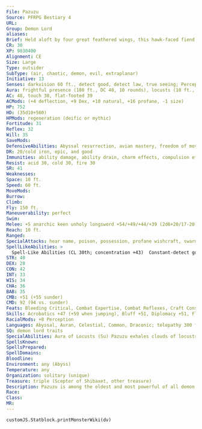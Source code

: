 ```yaml
---
File: Pazuzu
Source: PFRPG Bestiary 4
URL: 
Group: Demon Lord
aliases: 
Brief: Held aloft by four great feathered wings, this hawk-faced fiend has a scorpion's tail and carries a black metal scepter.
CR: 30
XP: 9830400
Alignment: CE
Size: Large
Type: outsider
SubType: (air, chaotic, demon, evil, extraplanar)
Initiative: 13
Senses: darkvision 60 ft., detect good, detect law, true seeing; Perception +58
Aura: frightful presence (180 ft., DC 40, 10 rounds), locusts (10 ft., distraction, DC 43), unholy aura (DC 31)
AC: 48, touch 38, flat-footed 39
ACMods: (+4 deflection, +9 Dex, +10 natural, +16 profane, -1 size)
HP: 752
HD: (35d10+560)
HPMods: regeneration (deific or mythic)
Fortitude: 31
Reflex: 32
Will: 35
SaveMods: 
DefensiveAbilities: Abyssal resurrection, avian mastery, freedom of movement
DR: 20/cold iron, epic, and good
Immunities: ability damage, ability drain, charm effects, compulsion effects, cold, death effects, electricity, energy drain, petrification, and poison
Resist: acid 30, cold 30, fire 30
SR: 41
Weaknesses: 
Space: 10 ft.
Speed: 60 ft.
MoveMods: 
Burrow: 
Climb: 
Fly: 150 ft.
Maneuverability: perfect
Swim: 
Melee: +5 anarchic keen unholy longsword +54/+49/+44/+39 (2d6+20/17-20), bite +49 (2d6+15), claw +49 (1d6+15), sting +49 (2d8+15 plus poison), 2 talons +49 (1d6+15)
Reach: 10 ft.
Ranged: 
SpecialAttacks: hear name, poison, possession, profane wishcraft, swarm master
SpellLikeAbilities: >
  Spell-Like Abilities (CL 30th; concentration +43)  Constant-detect good, detect law, freedom of movement, speak with animals (winged animals only), true seeing, unholy aura (DC 31)  At Will-astral projection, blasphemy* (DC 30), control winds, desecrate*, dominate person* (DC 28), greater dispel magic, greater teleport, shapechange, telekinesis* (DC 28), unhallow, unholy blight* (DC 27)  3/day-quickened dominate person* (DC 28), summon demons, symbol of persuasion (DC 29), sympathy (DC 31), whirlwind*  1/day-dominate monster (DC 32), time stop*, wish*^[*: can use mythic version in their realm]
STR: 40
DEX: 28
CON: 42
INT: 33
WIS: 34
CHA: 36
BAB: 35
CMB: +51 (+55 sunder)
CMD: 92 (94 vs. sunder)
Feats: Bleeding Critical, Combat Expertise, Combat Reflexes, Craft Construct, Craft Magic Arms and Armor, Craft Rod, Craft Wondrous Item, Critical Focus, Flyby Attack, Greater Sunder, Greater Vital Strike, Improved Initiative, Improved Sunder, Improved Vital Strike, Multiattack, Power Attack, Quicken Spell-Like Ability (dominate person), Vital Strike
Skills: Acrobatics +47 (+59 when jumping), Bluff +51, Diplomacy +51, Fly +53, Intimidate +48, Knowledge (arcana) +49, Knowledge (local) +46, Knowledge (nature) +46, Knowledge (nobility) +46, Knowledge (planes) +49, Knowledge (religion) +46, Perception +58, Sense Motive +50, Spellcraft +49, Stealth +43, Survival +47, Use Magic Device +48
RacialMods: +8 Perception
Languages: Abyssal, Auran, Celestial, Common, Draconic; telepathy 300 ft.
SQ: demon lord traits
SpecialAbilities: Aura of Locusts (Su) Pazuzu exhales clouds of locusts. In any round in which he does not move more than 5 feet, he is surrounded by a 10-foot-radius spread of these creatures. Any creature that enters this area must succeed at a DC 43 Fortitude save or be nauseated for 1 round. The save DC is Constitution-based.  Avian Mastery (Su) Any creature flying under its own power (flight from a source other than a spell, spell-like ability, or magic item) that attempts to attack Pazuzu with a melee attack must attempt a DC 40 Will save. If it fails, the creature can't follow through with the attack, that part of its action is lost, and it can't directly attack Pazuzu for 1d4 rounds. Once a creature succeeds at this save, it is immune to this ability for 24 hours. The save DC is Charisma-based.  Hear Name (Su) Pazuzu hears his name whenever it is spoken, regardless of distance-this ability functions even across planar boundaries. If a creature speaks Pazuzu's name aloud three times in the same breath, Pazuzu automatically knows that creature's precise location and name. If Pazuzu is on the same plane as someone who speaks his name three times in a single breath, he can immediately attempt to possess that creature.  Poison (Ex) Sting-injury; save Fort DC 43; frequency 1/round for 6 rounds; effect 1d6 Wisdom drain and nauseated; cure 3 consecutive saves.  Possession (Su) Once per day as a swift action, Pazuzu can attempt to possess a single living creature within 1 mile, provided he knows the target's name. The target can resist this possession attempt by succeeding at a DC 43 Will save. A lawful creature gains a +10 bonus on this saving throw, and a good creature gains a +20 bonus on the saving throw (these bonuses stack). If the creature successfully saves, it is immune to possession attempts by Pazuzu for the rest of its life. If the saving throw fails, Pazuzu can control the possessed creature from afar. While possessing a creature, Pazuzu automatically knows every thought that creature has. By concentrating, he can sense the creature's surroundings using that creature's senses. As a swift action, he can cause the creature to perform any ability it can perform on its own. Pazuzu can use any of his spell-like abilities through a possessed target, with the effects resolving as if the possessed creature had created the effect. Possession is permanent, but Pazuzu can only possess one creature at a time. When Pazuzu isn't actively controlling the target, it can take its own actions. Dispel chaos or dispel evil ends this possession effect as if it were an enchantment spell, but unless the caster of the spell succeeds at a DC 30 caster level check, as a swift action Pazuzu can attempt to possess the caster as he is driven out of the target. A creature possessed by Pazuzu is immune to protection from evil, magic circle against evil, and any similar effects. The save DC is Charisma-based.  Profane Wishcraft (Su) A creature that accepts a wish from Pazuzu immediately becomes chaotic evil unless it succeeds at a DC 43 Will save. A creature that becomes chaotic evil in this way gains the benefits of a good hope spell for 1 week, followed by the effects of crushing despair for 1d6 months (CL 30th). The save DC is Charisma-based.  Swarm Master (Su) Pazuzu is immune to swarm damage and other swarm effects (such as distraction). As a swift action, he can direct the movement of any swarm within 30 feet.
SpellsKnown: 
SpellsPrepared: 
SpellDomains: 
Bloodline: 
Environment: any (Abyss)
Temperature: any
Organization: solitary (unique)
Treasure: triple (Scepter of Shibaxet, other treasure)
Description: Pazuzu is among the oldest and most powerful of all demon lords. His Abyssal realm is located in one of that plane's greatest rifts. This vertical realm includes an immense city, at the heart of which can be found Shibaxet, Pazuzu's personal rookery and palace. Pazuzu appears as a four-winged, 15-foot-tall fiend. He takes great delight in corrupting mortals, particularly those of a pure heart and soul, offering them any one wish in return for nothing but their innocence.  PAZUZU'S CULT  Pazuzu, King of the Wind Demons, is worshiped by harpies and other evil avians, and by a large number of antipaladins who were once honorable but were tempted to chaos and evil-often by Pazuzu himself. His sacred places and temples are cliffside cathedrals, desert ruins, and spires atop mountain peaks. His unholy symbol is an image of himself with his right hand upraised. His favored weapon is the longsword. He grants access to the domains of Air, Chaos, Evil, and Trickery, and access to the subdomains of Cloud, Deception, Demon, and Wind.
Race: 
Class: 
MR: 
---
```

```dataviewjs
customJS.Statblock.printMonsterWiki(dv)
```
